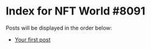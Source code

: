 # Index for NFT World #8091
Posts will be displayed in the order below:

- [Your first post](./001-first.md)

